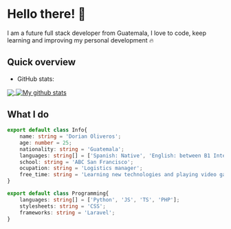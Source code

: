 # Hello there! 👋 

I am a future full stack developer from Guatemala, I love to code, keep learning and improving my personal development :fire: 

## Quick overview

* GitHub stats:
<a href="#">
  <img align="center" src="https://github-readme-stats.anuraghazra1.vercel.app/api/top-langs/?username=OliverosA"/>
</a>
<a href="#">
  <img align="center" src="https://github-readme-stats.anuraghazra1.vercel.app/api?username=OliverosA&show_icons=true&line_height=27" alt="My github stats" />
</a>  

## What I do

```TypeScript
export default class Info{
    name: string = 'Dorian Oliveros';
    age: number = 25;
    nationality: string = 'Guatemala';
    languages: string[] = ['Spanish: Native', 'English: between B1 Intermediate to B2 Upper Intermediate'];
    school: string = 'ABC San Francisco';
    ocupation: string = 'Logistics manager';
    free_time: string = 'Learning new technologies and playing video games';
}

export default class Programming{
    languages: string[] = ['Python', 'JS', 'TS', 'PHP'];
    stylesheets: string = 'CSS';
    frameworks: string = 'Laravel';
}
```
<!--
**OliverosA/OliverosA** is a ✨ _special_ ✨ repository because its `README.md` (this file) appears on your GitHub profile.

Here are some ideas to get you started:

- 🔭 I’m currently working on ...
- 🌱 I’m currently learning ...
- 👯 I’m looking to collaborate on ...
- 🤔 I’m looking for help with ...
- 💬 Ask me about ...
- 📫 How to reach me: ...
- 😄 Pronouns: ...
- ⚡ Fun fact: ...
-->
